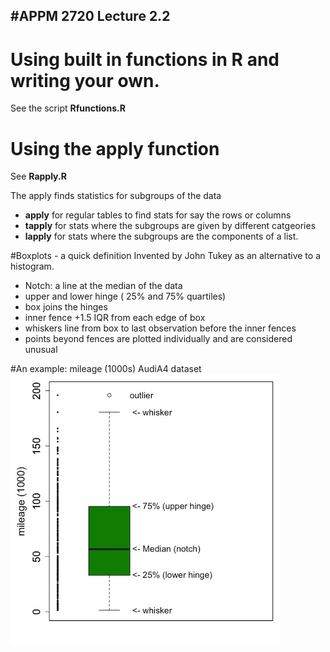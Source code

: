

#APPM 2720 Lecture 2.2
----

# Using built in functions in R and writing your own.

See the script **Rfunctions.R** 

# Using the apply function 
See **Rapply.R**

The apply finds statistics for subgroups of the data
 
 - **apply** for regular tables to find stats for say the rows or columns
 - **tapply** for stats where the subgroups are given by different catgeories
 - **lapply** for stats where the subgroups are the components of a list.
 
 #Boxplots - a quick definition
 Invented by John Tukey as an alternative to a histogram.
 
 - Notch: a line at the median of the data
 - upper and lower hinge ( 25% and 75% quartiles)
 - box joins the hinges
 - inner fence  +1.5 IQR from each edge of box 
 - whiskers line from box to last observation before the inner fences
 - points beyond fences are plotted individually and are considered unusual

 #An example: mileage (1000s) AudiA4 dataset
 ![](boxplotFigure.jpg)
 
 
  